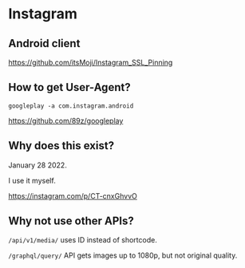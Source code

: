 # Instagram

## Android client

<https://github.com/itsMoji/Instagram_SSL_Pinning>

## How to get User-Agent?

~~~
googleplay -a com.instagram.android
~~~

https://github.com/89z/googleplay

## Why does this exist?

January 28 2022.

I use it myself.

https://instagram.com/p/CT-cnxGhvvO

## Why not use other APIs?

`/api/v1/media/` uses ID instead of shortcode.

`/graphql/query/` API gets images up to 1080p, but not original quality.
